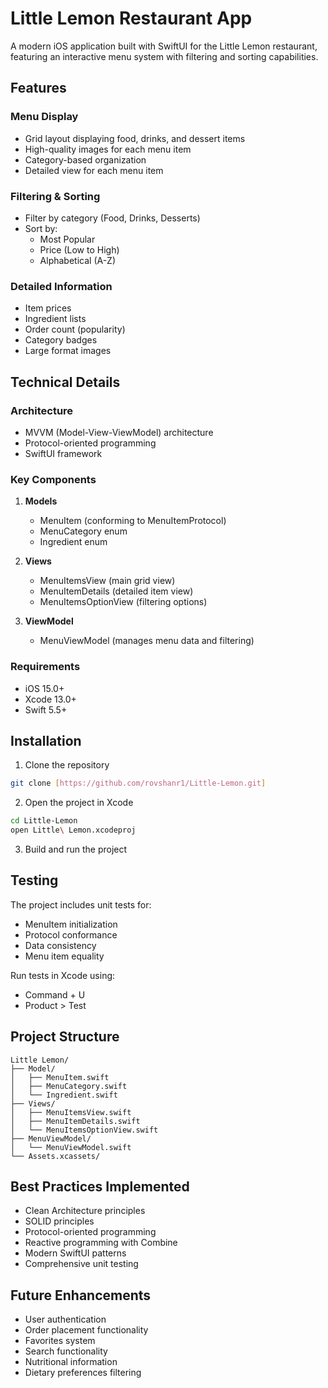 # Little Lemon Restaurant App

A modern iOS application built with SwiftUI for the Little Lemon restaurant, featuring an interactive menu system with filtering and sorting capabilities.

## Features

### Menu Display
- Grid layout displaying food, drinks, and dessert items
- High-quality images for each menu item
- Category-based organization
- Detailed view for each menu item

### Filtering & Sorting
- Filter by category (Food, Drinks, Desserts)
- Sort by:
  - Most Popular
  - Price (Low to High)
  - Alphabetical (A-Z)

### Detailed Information
- Item prices
- Ingredient lists
- Order count (popularity)
- Category badges
- Large format images

## Technical Details

### Architecture
- MVVM (Model-View-ViewModel) architecture
- Protocol-oriented programming
- SwiftUI framework

### Key Components
1. **Models**
   - MenuItem (conforming to MenuItemProtocol)
   - MenuCategory enum
   - Ingredient enum

2. **Views**
   - MenuItemsView (main grid view)
   - MenuItemDetails (detailed item view)
   - MenuItemsOptionView (filtering options)

3. **ViewModel**
   - MenuViewModel (manages menu data and filtering)

### Requirements
- iOS 15.0+
- Xcode 13.0+
- Swift 5.5+

## Installation

1. Clone the repository
```bash
git clone [https://github.com/rovshanr1/Little-Lemon.git]
```

2. Open the project in Xcode
```bash
cd Little-Lemon
open Little\ Lemon.xcodeproj
```

3. Build and run the project

## Testing

The project includes unit tests for:
- MenuItem initialization
- Protocol conformance
- Data consistency
- Menu item equality

Run tests in Xcode using:
- Command + U
- Product > Test

## Project Structure

```
Little Lemon/
├── Model/
│   ├── MenuItem.swift
│   ├── MenuCategory.swift
│   └── Ingredient.swift
├── Views/
│   ├── MenuItemsView.swift
│   ├── MenuItemDetails.swift
│   └── MenuItemsOptionView.swift
├── MenuViewModel/
│   └── MenuViewModel.swift
└── Assets.xcassets/
```

## Best Practices Implemented

- Clean Architecture principles
- SOLID principles
- Protocol-oriented programming
- Reactive programming with Combine
- Modern SwiftUI patterns
- Comprehensive unit testing

## Future Enhancements

- User authentication
- Order placement functionality
- Favorites system
- Search functionality
- Nutritional information
- Dietary preferences filtering



